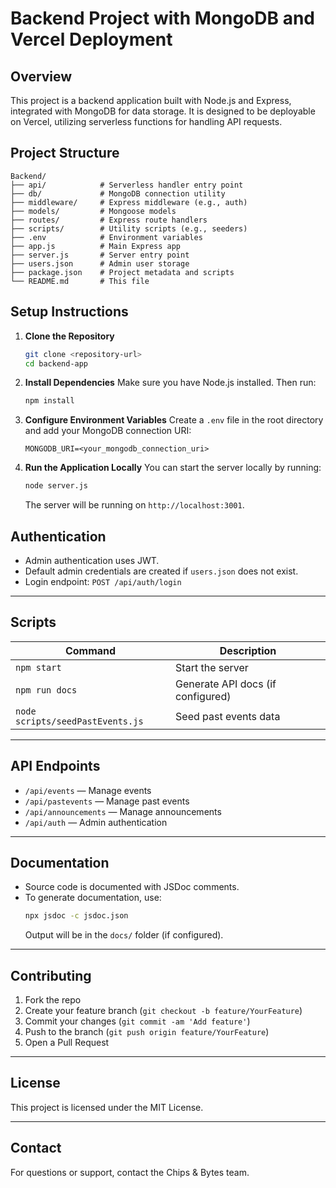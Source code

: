 # Backend Project with MongoDB and Vercel Deployment

## Overview
This project is a backend application built with Node.js and Express, integrated with MongoDB for data storage. It is designed to be deployable on Vercel, utilizing serverless functions for handling API requests.

## Project Structure

```
Backend/
├── api/            # Serverless handler entry point
├── db/             # MongoDB connection utility
├── middleware/     # Express middleware (e.g., auth)
├── models/         # Mongoose models
├── routes/         # Express route handlers
├── scripts/        # Utility scripts (e.g., seeders)
├── .env            # Environment variables
├── app.js          # Main Express app
├── server.js       # Server entry point
├── users.json      # Admin user storage
├── package.json    # Project metadata and scripts
└── README.md       # This file
```

## Setup Instructions

1. **Clone the Repository**
   ```bash
   git clone <repository-url>
   cd backend-app
   ```

2. **Install Dependencies**
   Make sure you have Node.js installed. Then run:
   ```bash
   npm install
   ```

3. **Configure Environment Variables**
   Create a `.env` file in the root directory and add your MongoDB connection URI:
   ```
   MONGODB_URI=<your_mongodb_connection_uri>
   ```

4. **Run the Application Locally**
   You can start the server locally by running:
   ```bash
   node server.js
   ```
   The server will be running on `http://localhost:3001`.

##  Authentication

- Admin authentication uses JWT.
- Default admin credentials are created if `users.json` does not exist.
- Login endpoint: `POST /api/auth/login`

---

##  Scripts

| Command         | Description                |
|-----------------|---------------------------|
| `npm start`     | Start the server          |
| `npm run docs`  | Generate API docs (if configured) |
| `node scripts/seedPastEvents.js` | Seed past events data |

---

##  API Endpoints

- `/api/events`         — Manage events
- `/api/pastevents`     — Manage past events
- `/api/announcements`  — Manage announcements
- `/api/auth`           — Admin authentication

---

##  Documentation

- Source code is documented with JSDoc comments.
- To generate documentation, use:
  ```sh
  npx jsdoc -c jsdoc.json
  ```
  Output will be in the `docs/` folder (if configured).

---

##  Contributing

1. Fork the repo
2. Create your feature branch (`git checkout -b feature/YourFeature`)
3. Commit your changes (`git commit -am 'Add feature'`)
4. Push to the branch (`git push origin feature/YourFeature`)
5. Open a Pull Request

---

##  License

This project is licensed under the MIT License.

---

##  Contact

For questions or support, contact the Chips & Bytes team.